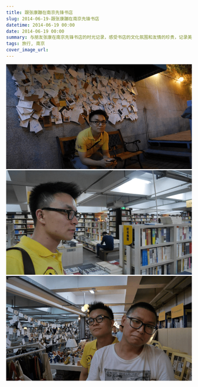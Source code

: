 ```yaml
---
title: 跟张康蹦在南京先锋书店
slug: 2014-06-19-跟张康蹦在南京先锋书店
datetime: 2014-06-19 00:00
date: 2014-06-19 00:00
summary: 与朋友张康在南京先锋书店的时光记录，感受书店的文化氛围和友情的珍贵，记录美好的相聚时光。
tags: 旅行, 南京
cover_image_url: 
---
```

![61728-uwp2cgtad3n.png](../assets/2019/09/2841213746.png)
![51920-ahmivvuamg.png](../assets/2019/09/150074860.png)
![33657-05haqwcbl2gw.png](../assets/2019/09/468805354.png)